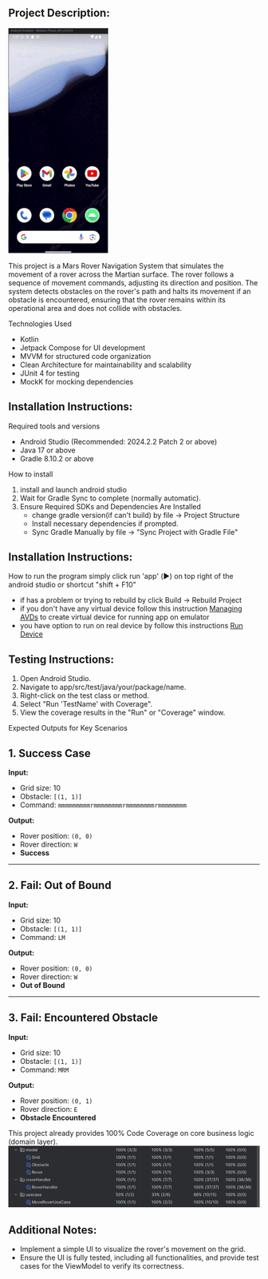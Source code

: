 ## Project Description:

![DEMO](https://raw.githubusercontent.com/DudeInTheWood/MyImage/refs/heads/main/test%20rover%20demo%20small.gif)

This project is a Mars Rover Navigation System that simulates the movement of a rover across the Martian surface. The rover follows a sequence of movement commands, adjusting its direction and position. The system detects obstacles on the rover's path and halts its movement if an obstacle is encountered, ensuring that the rover remains within its operational area and does not collide with obstacles.


Technologies Used

  - Kotlin
  - Jetpack Compose for UI development
  - MVVM for structured code organization
  - Clean Architecture for maintainability and scalability
  - JUnit 4 for testing
  - MockK for mocking dependencies

## Installation Instructions:
Required tools and versions
  - Android Studio (Recommended: 2024.2.2 Patch 2 or above)
  - Java 17 or above
  - Gradle 8.10.2 or above

How to install
  1. install and launch android studio
  2. Wait for Gradle Sync to complete (normally automatic).
  3. Ensure Required SDKs and Dependencies Are Installed
     - change gradle version(if can't build) by file -> Project Structure
     - Install necessary dependencies if prompted.
     - Sync Gradle Manually by file -> "Sync Project with Gradle File"
      
## Installation Instructions:
How to run the program
simply click run 'app' (▶️) on top right of the android studio or shortcut "shift + F10"
 - if has a problem or trying to rebuild by click Build -> Rebuild Project
 - if you don't have any virtual device follow this instruction [Managing AVDs](https://developer.android.com/studio/run/managing-avds) to create virtual device for running app on emulator
 - you have option to run on real device by follow this instructions [Run Device](https://developer.android.com/studio/run/device) 

## Testing Instructions:
1. Open Android Studio.
2. Navigate to app/src/test/java/your/package/name.
3. Right-click on the test class or method.
4. Select "Run 'TestName' with Coverage".
5. View the coverage results in the "Run" or "Coverage" window.

Expected Outputs for Key Scenarios
  ## 1. Success Case

  **Input:**
  - Grid size: 10
  - Obstacle: `[(1, 1)]`
  - Command: `mmmmmmmmmrmmmmmmmmrmmmmmmmmrmmmmmmmm`
  
  **Output:**
  - Rover position: `(0, 0)`
  - Rover direction: `W`
  - **Success**
  
  ---
  
  ## 2. Fail: Out of Bound
  
  **Input:**
  - Grid size: 10
  - Obstacle: `[(1, 1)]`
  - Command: `LM`
  
  **Output:**
  - Rover position: `(0, 0)`
  - Rover direction: `W`
  - **Out of Bound**
  
  ---
  
  ## 3. Fail: Encountered Obstacle
  
  **Input:**
  - Grid size: 10
  - Obstacle: `[(1, 1)]`
  - Command: `MRM`
  
  **Output:**
  - Rover position: `(0, 1)`
  - Rover direction: `E`
  - **Obstacle Encountered**

This project already provides 100% Code Coverage on core business logic (domain layer).
![Rover Code Coverage](https://raw.githubusercontent.com/DudeInTheWood/MyImage/refs/heads/main/business%20coverage.png)

## Additional Notes:
  - Implement a simple UI to visualize the rover's movement on the grid.
  - Ensure the UI is fully tested, including all functionalities, and provide test cases for the ViewModel to verify its correctness.
   
   
 


